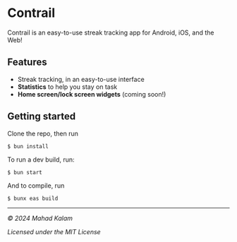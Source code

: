 # Contrail

Contrail is an easy-to-use streak tracking app for Android, iOS, and the Web!

## Features
- Streak tracking, in an easy-to-use interface
- **Statistics** to help you stay on task
- **Home screen/lock screen widgets** (coming soon!)

## Getting started
Clone the repo, then run
```console
$ bun install
```
To run a dev build, run:
```console
$ bun start
```
And to compile, run
```console
$ bunx eas build
```
---

_© 2024 Mahad Kalam_

_Licensed under the MIT License_
